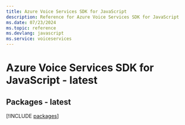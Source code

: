 ```yaml
---
title: Azure Voice Services SDK for JavaScript
description: Reference for Azure Voice Services SDK for JavaScript
ms.date: 07/23/2024
ms.topic: reference
ms.devlang: javascript
ms.service: voiceservices
---
```

# Azure Voice Services SDK for JavaScript - latest
## Packages - latest
[!INCLUDE [packages](voice-services-index.md)]